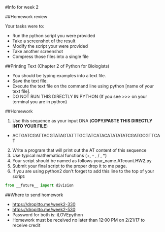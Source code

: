 #Info for week 2

##Homework review

Your tasks were to:
* Run the python script you were provided
* Take a screenshot of the result
* Modify the script your were provided
* Take another screenshot
* Compress those files into a single file

##Printing Text (Chapter 2 of Python for Biologists)

* You should be typing examples into a text file.
* Save the text file.
* Execute the text file on the command line using python [name of your text file].
* DO NOT RUN THIS DIRECTLY IN PYTHON (If you see >>> on your terminal you are in python)

##Homework

1. Use this sequence as your input DNA (**COPY/PASTE THIS DIRECTLY INTO YOUR FILE**)
  * ACTGATCGATTACGTATAGTATTTGCTATCATACATATATATCGATGCGTTCAT
2. Write a program that will print out the AT content of this sequence
3. Use typical mathematical functions (+, - , / , \*)
4. Your script should be named as follows your_name.ATcount.HW2.py
5. Submit your final script to the proper drop it to me page.
6. If you are using python2 don't forget to add this line to the top of your script:
```python
from __future__ import division
```

##Where to send homework

* https://dropitto.me/week2-330
* https://dropitto.me/week2-530
* Password for both is: iLOVEpython
* Homework must be received no later than 12:00 PM on 2/21/17 to receive credit
